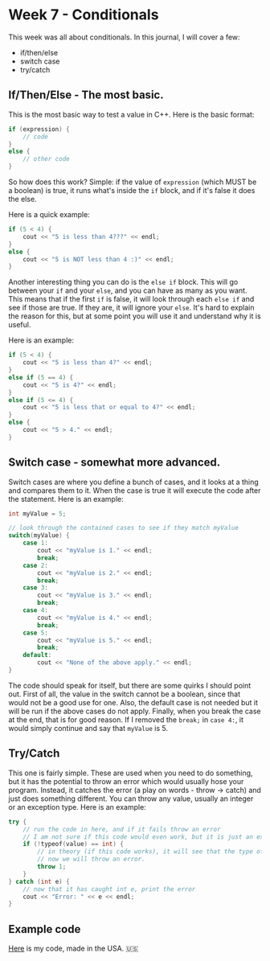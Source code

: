 # Week 7 - Conditionals

This week was all about conditionals. In this journal, I will cover a few:

- if/then/else
- switch case
- try/catch

## If/Then/Else - The most basic.

This is the most basic way to test a value in C++. Here is the basic format:

```c++
if (expression) {
	// code
}
else {
	// other code
}
```

So how does this work? Simple: if the value of `expression` (which MUST be a boolean) is true, it runs what's inside the `if` block, and if it's false it does the else.

Here is a quick example:

```c++
if (5 < 4) {
	cout << "5 is less than 4???" << endl;
}
else {
	cout << "5 is NOT less than 4 :)" << endl;
}
```

Another interesting thing you can do is the `else if` block. This will go between your `if` and your `else`, and you can have as many as you want. This means that if the first `if` is false, it will look through each `else if` and see if those are true. If they are, it will ignore your `else`. It's hard to explain the reason for this, but at some point you will use it and understand why it is useful.

Here is an example:

```c++
if (5 < 4) {
	cout << "5 is less than 4?" << endl;
}
else if (5 == 4) {
	cout << "5 is 4?" << endl;
}
else if (5 <= 4) {
	cout << "5 is less that or equal to 4?" << endl;
}
else {
	cout << "5 > 4." << endl;
}
```

## Switch case - somewhat more advanced.

Switch cases are where you define a bunch of cases, and it looks at a thing and compares them to it. When the case is true it will execute the code after the statement. Here is an example:

```c++
int myValue = 5;

// look through the contained cases to see if they match myValue
switch(myValue) {
	case 1:
		cout << "myValue is 1." << endl;
		break;
	case 2:
		cout << "myValue is 2." << endl;
		break;
	case 3:
		cout << "myValue is 3." << endl;
		break;
	case 4:
		cout << "myValue is 4." << endl;
		break;
	case 5:
		cout << "myValue is 5." << endl;
		break;
	default:
		cout << "None of the above apply." << endl;
}
```

The code should speak for itself, but there are some quirks I should point out. First of all, the value in the switch cannot be a boolean, since that would not be a good use for one. Also, the default case is not needed but it will be run if the above cases do not apply. Finally, when you break the case at the end, that is for good reason. If I removed the `break;` in `case 4:`, it would simply continue and say that `myValue` is 5.

## Try/Catch

This one is fairly simple. These are used when you need to do something, but it has the potential to throw an error which would usually hose your program. Instead, it catches the error (a play on words - throw -> catch) and just does something different. You can throw any value, usually an integer or an exception type. Here is an example:

```c++
try {
	// run the code in here, and if it fails throw an error
	// I am not sure if this code would even work, but it is just an example.
	if (!typeof(value) == int) {
		// in theory (if this code works), it will see that the type of the value is not int.
		// now we will throw an error.
		throw 1;
	}
} catch (int e) {
	// now that it has caught int e, print the error
	cout << "Error: " << e << endl;
}
```

## Example code

[Here](https://github.com/WillEccles/cpp-seminar/blob/master/Week-7/Code/main.cpp) is my code, made in the USA. :us:
